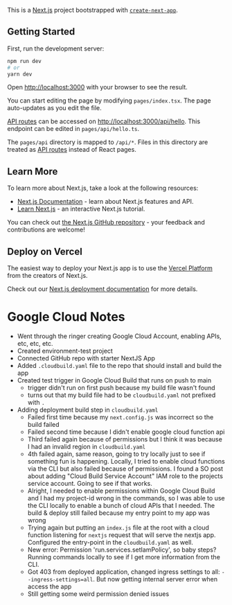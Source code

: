 This is a [Next.js](https://nextjs.org/) project bootstrapped with [`create-next-app`](https://github.com/vercel/next.js/tree/canary/packages/create-next-app).

## Getting Started

First, run the development server:

```bash
npm run dev
# or
yarn dev
```

Open [http://localhost:3000](http://localhost:3000) with your browser to see the result.

You can start editing the page by modifying `pages/index.tsx`. The page auto-updates as you edit the file.

[API routes](https://nextjs.org/docs/api-routes/introduction) can be accessed on [http://localhost:3000/api/hello](http://localhost:3000/api/hello). This endpoint can be edited in `pages/api/hello.ts`.

The `pages/api` directory is mapped to `/api/*`. Files in this directory are treated as [API routes](https://nextjs.org/docs/api-routes/introduction) instead of React pages.

## Learn More

To learn more about Next.js, take a look at the following resources:

- [Next.js Documentation](https://nextjs.org/docs) - learn about Next.js features and API.
- [Learn Next.js](https://nextjs.org/learn) - an interactive Next.js tutorial.

You can check out [the Next.js GitHub repository](https://github.com/vercel/next.js/) - your feedback and contributions are welcome!

## Deploy on Vercel

The easiest way to deploy your Next.js app is to use the [Vercel Platform](https://vercel.com/new?utm_medium=default-template&filter=next.js&utm_source=create-next-app&utm_campaign=create-next-app-readme) from the creators of Next.js.

Check out our [Next.js deployment documentation](https://nextjs.org/docs/deployment) for more details.


# Google Cloud Notes

- Went through the ringer creating Google Cloud Account, enabling APIs, etc, etc, etc.
- Created environment-test project
- Connected GitHub repo with starter NextJS App
- Added `.cloudbuild.yaml` file to the repo that should install and build the app
- Created test trigger in Google Cloud Build that runs on push to main
  - trigger didn't run on first push because my build file wasn't found
  - turns out that my build file had to be `cloudbuild.yaml` not prefixed with `.`
- Adding deployment build step in `cloudbuild.yaml`
  - Failed first time because my `next.config.js` was incorrect so the build failed
  - Failed second time because I didn't enable google cloud function api
  - Third failed again because of permissions but I think it was because I had an invalid region in `cloudbuild.yaml`
  - 4th failed again, same reason, going to try locally just to see if something fun is happening. Locally, I tried to enable cloud functions via the CLI but also failed because of permissions. I found a SO post about adding "Cloud Build Service Account" IAM role to the projects service account. Going to see if that works.
  - Alright, I needed to enable permissions within Google Cloud Build and I had my project-id wrong in the commands, so I was able to use the CLI locally to enable a bunch of cloud APIs that I needed.
    The build & deploy still failed because my entry point to my app was wrong
  - Trying again but putting an `index.js` file at the root with a cloud function listening for `nextjs` request that will serve the nextjs app. Configured the entry-point in the `cloudbuild.yaml` as well.
  - New error: Permission 'run.services.setIamPolicy', so baby steps? Running commands locally to see if I get more information from the CLI.
  - Got 403 from deployed application, changed ingress settings to all: `--ingress-settings=all`. But now getting internal server error when access the app
  - Still getting some weird permission denied issues
